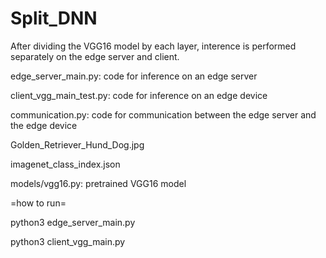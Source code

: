 # Split_DNN

After dividing the VGG16 model by each layer, interence is performed separately on the edge server and client.

edge_server_main.py: code for inference on an edge server

client_vgg_main_test.py: code for inference on an edge device 

communication.py: code for communication between the edge server and the edge device

Golden_Retriever_Hund_Dog.jpg

imagenet_class_index.json

models/vgg16.py: pretrained VGG16 model


=how to run=

python3 edge_server_main.py

python3 client_vgg_main.py
